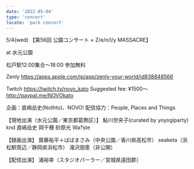 ```yaml
---
date: '2022-05-04'
type: 'concert'
locate: 'park concert'
---
```

5/4(wed)
【第56回 公園コンサート × Z/e/n/l/y MASSACRE】

at 水元公園

松戸駅12:00集合～18:00
参加無料

Zenly
https://apps.apple.com/jp/app/zenly-your-world/id838848566

Twitch
https://twitch.tv/novo_kato
Suggested fee: ¥1500～
http://paypal.me/NOVOkato

企画：直嶋岳史(Nothto)、NOVO!
配信協力：People, Places and Things

【現地出演（水元公園／東京都葛飾区）】
鮎川奈央子(curated by yoyogiparty) 
knd
直嶋岳史
岡千穂
砂原光
Wa?ste

【録画出演】
齋藤祐平＋ばばまさみ（中央公園／香川県高松市）
seaketa（浜松駅周辺／静岡県浜松市）
滝沢朋恵（非公開）

【配信出演】
浦裕幸（スタジオパーラー／宮城県遠田郡）